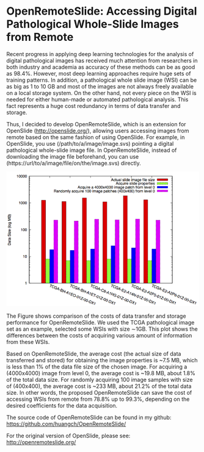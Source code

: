 # OpenRemoteSlide: Accessing Digital Pathological Whole-Slide Images from Remote

Recent progress in applying deep learning technologies for the analysis of digital pathological images has received much attention from researchers in both industry and academia as accuracy of these methods can be as good as 98.4%. However, most deep learning approaches require huge sets of training patterns. In addition, a pathological whole slide image (WSI) can be as big as 1 to 10 GB and most of the images are not always freely available on a local storage system. On the other hand, not every piece on the WSI is needed for either human-made or automated pathological analysis. This fact represents a huge cost redundancy in terms of data transfer and storage.

Thus, I decided to develop OpenRemoteSlide, which is an extension for OpenSlide (http://openslide.org/), allowing users accessing images from remote based on the same fashion of using OpenSlide. For example, in OpenSlide, you use (/path/to/a/image/image.svs) pointing a digital pathological whole-slide image file. In OpenRemoteSlide, instead of downloading the image file beforehand, you can use (https://url/to/a/image/file/on/the/image.svs) directly. 

![ openremoteslide_performance.png.png](https://github.com/huangch/openremoteslide/blob/master/openremoteslide.png "Openremoteslide Performance")

The Figure shows comparison of the costs of data transfer and storage performance for OpenRemoteSlide. We used the TCGA pathological image set as an example, selected some WSIs with size $\sim$1GB. This plot shows the differences between the costs of acquiring various amount of information from these WSIs.
 
Based on OpenRemoteSlide, the average cost (the actual size of data transferred and stored) for obtaining the image properties is ~7.5 MB, which is less than 1% of the data file size of the chosen image. For acquiring a (4000x4000) image from level 0, the average cost is ~19.8 MB, about 1.8% of the total data size. For randomly acquiring 100 image samples with size of (400x400), the average cost is ~233 MB, about 21.2% of the total data size. In other words, the proposed OpenRemoteSlide can save the cost of accessing WSIs from remote from 78.8% up to 99.3%, depending on the desired coefficients for the data acquisition.

The source code of OpenRemoteSlide can be found in my github: https://github.com/huangch/OpenRemoteSlide/

For the original version of OpenSlide, please see: http://openremoteslide.org/


